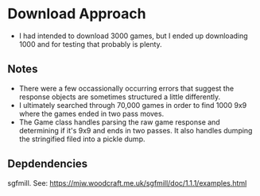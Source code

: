 # Download Approach

- I had intended to download 3000 games, but I ended up downloading 1000 and for testing that probably is plenty.

## Notes

- There were a few occassionally occurring errors that suggest the response objects are sometimes structured a little differently.
- I ultimately searched through 70,000 games in order to find 1000 9x9 where the games ended in two pass moves.
- The Game class handles parsing the raw game response and determining if it's 9x9 and ends in two passes. It also handles dumping the stringified filed into a pickle dump.

## Depdendencies

sgfmill.
See: https://mjw.woodcraft.me.uk/sgfmill/doc/1.1.1/examples.html